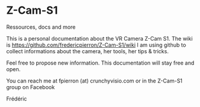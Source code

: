 # Z-Cam-S1
Ressources, docs and more

This is a personal documentation about the VR Camera Z-Cam S1. The wiki is https://github.com/fredericpierron/Z-Cam-S1/wiki
I am using github to collect informations about the camera, her tools, her tips & tricks.

Feel free to propose new information. This documentation will stay free and open.

You can reach me at fpierron (at) crunchyvisio.com or in the Z-Cam-S1 group on Facebook

Frédéric

